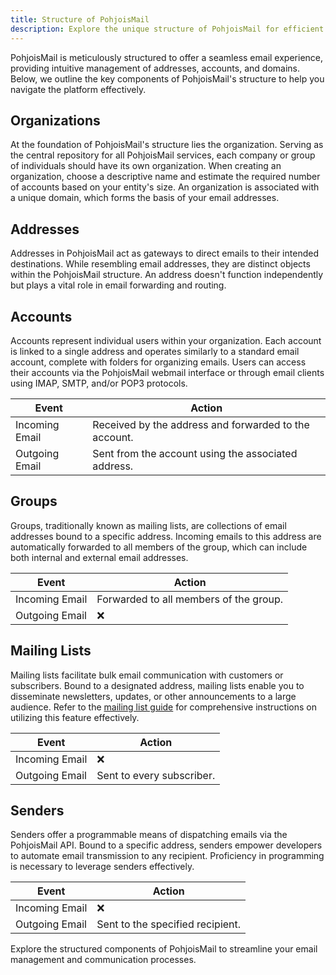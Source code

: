 ```yaml
---
title: Structure of PohjoisMail
description: Explore the unique structure of PohjoisMail for efficient email management.
---
```


PohjoisMail is meticulously structured to offer a seamless email experience, providing intuitive management of addresses, accounts, and domains. Below, we outline the key components of PohjoisMail's structure to help you navigate the platform effectively.

## Organizations

At the foundation of PohjoisMail's structure lies the organization. Serving as the central repository for all PohjoisMail services, each company or group of individuals should have its own organization. When creating an organization, choose a descriptive name and estimate the required number of accounts based on your entity's size. An organization is associated with a unique domain, which forms the basis of your email addresses.

## Addresses

Addresses in PohjoisMail act as gateways to direct emails to their intended destinations. While resembling email addresses, they are distinct objects within the PohjoisMail structure. An address doesn't function independently but plays a vital role in email forwarding and routing.

## Accounts

Accounts represent individual users within your organization. Each account is linked to a single address and operates similarly to a standard email account, complete with folders for organizing emails. Users can access their accounts via the PohjoisMail webmail interface or through email clients using IMAP, SMTP, and/or POP3 protocols.

| Event          | Action                                                |
| -------------- | ----------------------------------------------------- |
| Incoming Email | Received by the address and forwarded to the account. |
| Outgoing Email | Sent from the account using the associated address.   |

## Groups

Groups, traditionally known as mailing lists, are collections of email addresses bound to a specific address. Incoming emails to this address are automatically forwarded to all members of the group, which can include both internal and external email addresses.

| Event          | Action                                 |
| -------------- | -------------------------------------- |
| Incoming Email | Forwarded to all members of the group. |
| Outgoing Email | ❌                                     |

## Mailing Lists

Mailing lists facilitate bulk email communication with customers or subscribers. Bound to a designated address, mailing lists enable you to disseminate newsletters, updates, or other announcements to a large audience. Refer to the [mailing list guide](/docs/guides/mailing-lists) for comprehensive instructions on utilizing this feature effectively.

| Event          | Action                    |
| -------------- | ------------------------- |
| Incoming Email | ❌                        |
| Outgoing Email | Sent to every subscriber. |

## Senders

Senders offer a programmable means of dispatching emails via the PohjoisMail API. Bound to a specific address, senders empower developers to automate email transmission to any recipient. Proficiency in programming is necessary to leverage senders effectively.

| Event          | Action                           |
| -------------- | -------------------------------- |
| Incoming Email | ❌                               |
| Outgoing Email | Sent to the specified recipient. |

Explore the structured components of PohjoisMail to streamline your email management and communication processes.
